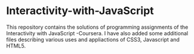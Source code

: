 # Interactivity-with-JavaScript
This repository contains the solutions of programming assignments of the Interactivity with JavaScript -Coursera.
I have also added some additional files describing various uses and appliactions of CSS3, Javascript and HTML5.
